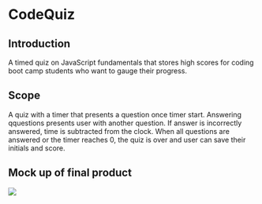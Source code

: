 # CodeQuiz

## Introduction
A timed quiz on JavaScript fundamentals that stores high scores for coding boot camp students who want to gauge their progress.

## Scope
A quiz with a timer that presents a question once timer start. Answering qquestions presents user with another question. If answer is incorrectly answered, time is subtracted from the clock. When all questions are answered or the timer reaches 0, the quiz is over and user can save their initials and score.

## Mock up of final product
<img src=".assets/images/quiz-demo.gif">

